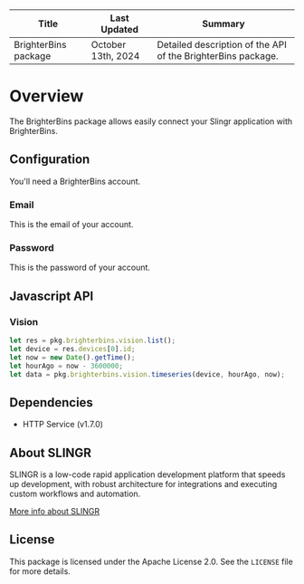 <table class="table" style="margin-top: 10px">
    <thead>
    <tr>
        <th>Title</th>
        <th>Last Updated</th>
        <th>Summary</th>
    </tr>
    </thead>
    <tbody>
    <tr>
        <td>BrighterBins package</td>
        <td>October 13th, 2024</td>
        <td>Detailed description of the API of the BrighterBins package.</td>
    </tr>
    </tbody>
</table>

# Overview

The BrighterBins package allows easily connect your Slingr application with BrighterBins.

## Configuration

You'll need a BrighterBins account.

### Email

This is the email of your account.

### Password

This is the password of your account.

## Javascript API

### Vision

```js
let res = pkg.brighterbins.vision.list();
let device = res.devices[0].id;
let now = new Date().getTime();
let hourAgo = now - 3600000;
let data = pkg.brighterbins.vision.timeseries(device, hourAgo, now);
```

## Dependencies

* HTTP Service (v1.7.0)

## About SLINGR

SLINGR is a low-code rapid application development platform that speeds up development,
with robust architecture for integrations and executing custom workflows and automation.

[More info about SLINGR](https://slingr.io)

## License

This package is licensed under the Apache License 2.0. See the `LICENSE` file for more details.
